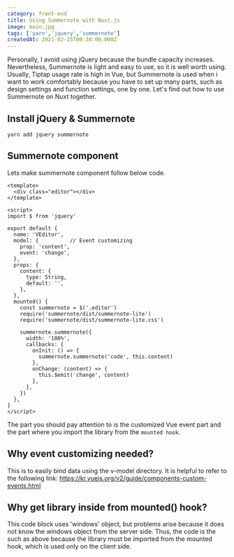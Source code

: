 ```yaml
---
category: front-end
title: Using Summernote with Nuxt.js 
image: main.jpg
tags: ['yarn','jquery','summernote']
createdAt: 2021-02-25T00:30:00.000Z
---
```


<v-image :src="path+'/main.jpg'"></v-image>

Personally, I avoid using jQuery because the bundle capacity increases.
Nevertheless, Summernote is light and easy to use, so it is well worth using.
Usually, Tiptap usage rate is high in Vue, but Summernote <!--more--> is used
when i want to work comfortably because you have to set up many parts,
such as design settings and function settings, one by one.
Let's find out how to use Summernote on Nuxt together.

## Install jQuery & Summernote
```shell
yarn add jquery summernote
```
## Summernote component
Lets make summernote component follow below code.
```vue
<template>
  <div class="editor"></div>
</template>

<script>
import $ from 'jquery'

export default {
  name: 'VEditor',
  model: {          // Event customizing
    prop: 'content',
    event: 'change',
  },
  props: {
    content: {
      type: String,
      default: '',
    },
  },
  mounted() {
    const summernote = $('.editor')
    require('summernote/dist/summernote-lite')
    require('summernote/dist/summernote-lite.css')

    summernote.summernote({
      width: '100%',
      callbacks: {
        onInit: () => {
          summernote.summernote('code', this.content)
        },
        onChange: (content) => {
          this.$emit('change', content)
        },
      },
    })
  },
}
</script>
```
The part you should pay attention to is the customized Vue event part
and the part where you import the library from the `mounted hook`.

## Why event customizing needed?
This is to easily bind data using the v-model directory.
It is helpful to refer to the following link:
https://kr.vuejs.org/v2/guide/components-custom-events.html

## Why get library inside from mounted() hook?
This code block uses 'windows' object, but problems arise
because it does not know the windows object from the server side.
Thus, the code is the such as above because the library must be
imported from the mounted hook, which is used only on the client side.
